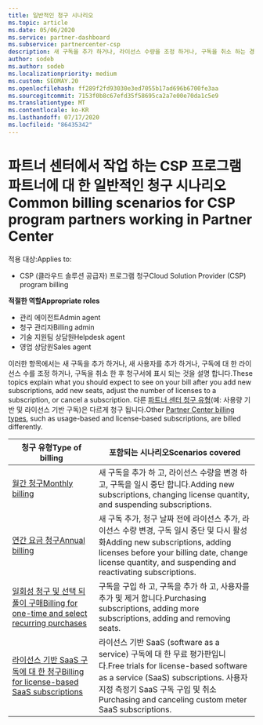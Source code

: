 ```yaml
---
title: 일반적인 청구 시나리오
ms.topic: article
ms.date: 05/06/2020
ms.service: partner-dashboard
ms.subservice: partnercenter-csp
description: 새 구독을 추가 하거나, 라이선스 수량을 조정 하거나, 구독을 취소 하는 경우 대금 청구를 살펴보세요. 사용량 기반 및 라이선스 기반 구독이 어떻게 다른 지 확인 합니다.
author: sodeb
ms.author: sodeb
ms.localizationpriority: medium
ms.custom: SEOMAY.20
ms.openlocfilehash: ff289f2fd93030e3ed7055b17ad696b6700fe3aa
ms.sourcegitcommit: 7153f0b8c67efd35f58695ca2a7e00e70da1c5e9
ms.translationtype: MT
ms.contentlocale: ko-KR
ms.lasthandoff: 07/17/2020
ms.locfileid: "86435342"
---
```

# <a name="common-billing-scenarios-for-csp-program-partners-working-in-partner-center"></a><span data-ttu-id="2e51d-104">파트너 센터에서 작업 하는 CSP 프로그램 파트너에 대 한 일반적인 청구 시나리오</span><span class="sxs-lookup"><span data-stu-id="2e51d-104">Common billing scenarios for CSP program partners working in Partner Center</span></span>

<span data-ttu-id="2e51d-105">적용 대상:</span><span class="sxs-lookup"><span data-stu-id="2e51d-105">Applies to:</span></span>

- <span data-ttu-id="2e51d-106">CSP (클라우드 솔루션 공급자) 프로그램 청구</span><span class="sxs-lookup"><span data-stu-id="2e51d-106">Cloud Solution Provider (CSP) program billing</span></span>

<span data-ttu-id="2e51d-107">**적절한 역할**</span><span class="sxs-lookup"><span data-stu-id="2e51d-107">**Appropriate roles**</span></span>

- <span data-ttu-id="2e51d-108">관리 에이전트</span><span class="sxs-lookup"><span data-stu-id="2e51d-108">Admin agent</span></span>
- <span data-ttu-id="2e51d-109">청구 관리자</span><span class="sxs-lookup"><span data-stu-id="2e51d-109">Billing admin</span></span>
- <span data-ttu-id="2e51d-110">기술 지원팀 상담원</span><span class="sxs-lookup"><span data-stu-id="2e51d-110">Helpdesk agent</span></span>
- <span data-ttu-id="2e51d-111">영업 상담원</span><span class="sxs-lookup"><span data-stu-id="2e51d-111">Sales agent</span></span>

<span data-ttu-id="2e51d-112">이러한 항목에서는 새 구독을 추가 하거나, 새 사용자를 추가 하거나, 구독에 대 한 라이선스 수를 조정 하거나, 구독을 취소 한 후 청구서에 표시 되는 것을 설명 합니다.</span><span class="sxs-lookup"><span data-stu-id="2e51d-112">These topics explain what you should expect to see on your bill after you add new subscriptions, add new seats, adjust the number of licenses to a subscription, or cancel a subscription.</span></span> <span data-ttu-id="2e51d-113">다른 [파트너 센터 청구 유형](billing-different-types.md)(예: 사용량 기반 및 라이선스 기반 구독)은 다르게 청구 됩니다.</span><span class="sxs-lookup"><span data-stu-id="2e51d-113">Other [Partner Center billing types](billing-different-types.md), such as usage-based and license-based subscriptions, are billed differently.</span></span>

| <span data-ttu-id="2e51d-114">청구 유형</span><span class="sxs-lookup"><span data-stu-id="2e51d-114">Type of billing</span></span> | <span data-ttu-id="2e51d-115">포함되는 시나리오</span><span class="sxs-lookup"><span data-stu-id="2e51d-115">Scenarios covered</span></span> |
| --------------- | ----------------- |
| [<span data-ttu-id="2e51d-116">월간 청구</span><span class="sxs-lookup"><span data-stu-id="2e51d-116">Monthly billing</span></span>](common-billing-scenarios-monthly.md) | <span data-ttu-id="2e51d-117">새 구독을 추가 하 고, 라이선스 수량을 변경 하 고, 구독을 일시 중단 합니다.</span><span class="sxs-lookup"><span data-stu-id="2e51d-117">Adding new subscriptions, changing license quantity, and suspending subscriptions.</span></span> |
| [<span data-ttu-id="2e51d-118">연간 요금 청구</span><span class="sxs-lookup"><span data-stu-id="2e51d-118">Annual billing</span></span>](common-billing-scenarios-annual.md) | <span data-ttu-id="2e51d-119">새 구독 추가, 청구 날짜 전에 라이선스 추가, 라이선스 수량 변경, 구독 일시 중단 및 다시 활성화</span><span class="sxs-lookup"><span data-stu-id="2e51d-119">Adding new subscriptions, adding licenses before your billing date, change license quantity, and suspending and reactivating subscriptions.</span></span> |
| [<span data-ttu-id="2e51d-120">일회성 청구 및 선택 되풀이 구매</span><span class="sxs-lookup"><span data-stu-id="2e51d-120">Billing for one-time and select recurring purchases</span></span>](common-billing-scenarios-onetime-recurring.md) | <span data-ttu-id="2e51d-121">구독을 구입 하 고, 구독을 추가 하 고, 사용자를 추가 및 제거 합니다.</span><span class="sxs-lookup"><span data-stu-id="2e51d-121">Purchasing subscriptions, adding more subscriptions, adding and removing seats.</span></span> |
| [<span data-ttu-id="2e51d-122">라이선스 기반 SaaS 구독에 대 한 청구</span><span class="sxs-lookup"><span data-stu-id="2e51d-122">Billing for license-based SaaS subscriptions</span></span>](common-billing-scenarios-saas.md) | <span data-ttu-id="2e51d-123">라이선스 기반 SaaS (software as a service) 구독에 대 한 무료 평가판입니다.</span><span class="sxs-lookup"><span data-stu-id="2e51d-123">Free trials for license-based software as a service (SaaS) subscriptions.</span></span> <span data-ttu-id="2e51d-124">사용자 지정 측정기 SaaS 구독 구입 및 취소</span><span class="sxs-lookup"><span data-stu-id="2e51d-124">Purchasing and canceling custom meter SaaS subscriptions.</span></span> |
